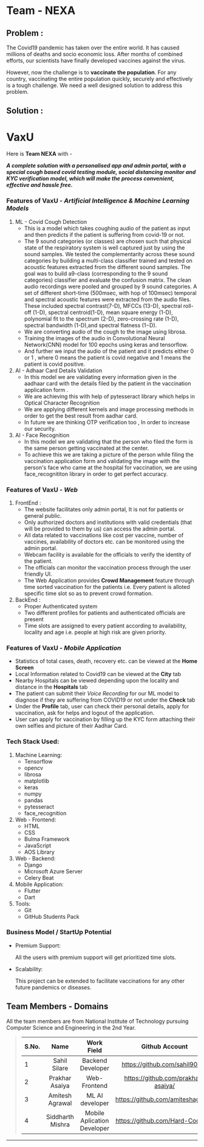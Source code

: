 # Team - NEXA

## Problem :

The Covid19 pandemic has taken over the entire world. It has caused millions of deaths and socio economic loss. After months of combined efforts, our scientists have finally developed vaccines against the virus.

However, now the challenge is to **vaccinate the population**. For any country, vaccinating the entire population quickly, securely and effectively is a tough challenge. We need a well designed solution to address this problem.

## Solution :

# VaxU

Here is **Team NEXA** with -

**_A complete solution with a personalised app and admin portal, with a special cough based covid testing module, social distancing monitor and KYC verification model, which will make the process convenient, effective and hassle free._**

### **Features of VaxU** - _Artificial Intelligence & Machine Learning Models_

1. ML - Covid Cough Detection
   - This is a model which takes coughing audio of the patient as input and then predicts if the patient is suffering from covid-19 or not.
   - The 9 sound categories (or classes) are chosen such that physical state of the respiratory system is well captured just by using the sound samples. We tested the complementarity across these sound categories by building a multi-class classifier trained and tested on acoustic features extracted from the different sound samples. The goal was to build a9-class (corresponding to the 9 sound categories) classifier and evaluate the confusion matrix. The clean audio recordings were pooled and grouped by 9 sound categories. A set of different short-time (500msec, with hop of 100msec) temporal and spectral acoustic features were extracted from the audio files. These included spectral contrast(7-D), MFCCs (13-D), spectral roll-off (1-D), spectral centroid(1-D), mean square energy (1-D), polynomial fit to the spectrum (2-D), zero-crossing rate (1-D), spectral bandwidth (1-D),and spectral flatness (1−D).
   - We are converting audio of the cough to the image using librosa.
   - Training the images of the audio in Convolutional Neural Network(CNN) model for 100 epochs using keras and tensorflow.
   - And further we input the audio of the patient and it predicts either 0 or 1 , where 0 means the patient is covid negative and 1 means the patient is covid positive.
2. AI - Adhaar Card Details Validation
   - In this model we are validating every information given in the aadhaar card with the details filed by the patient in the vaccination application form .
   - We are achieving this with help of pytesseract library which helps in Optical Character Recognition
   - We are applying different kernels and image processing methods in order to get the best result from aadhar card.
   - In future we are thinking OTP verification too , In order to increase our security.
3. AI - Face Recognition
   - In this model we are validating that the person who filed the form is the same person getting vaccinated at the center.
   - To achieve this we are taking a picture of the person while filing the vaccination application form and validating the image with the person's face who came at the hospital for vaccination, we are using face_recognititon library in order to get perfect accuracy.

### **Features of VaxU** - _Web_

1. FrontEnd :
   - The website facilitates only admin portal, It is not for patients or general public.
   - Only authorized doctors and institutions with valid credentials (that will be provided to them by us) can access the admin portal.
   - All data related to vaccinations like cost per vaccine, number of vaccines, availability of doctors etc. can be monitored using the admin portal.
   - Webcam facility is available for the officials to verify the identity of the patient.
   - The officials can monitor the vaccination process through the user friendly UI.
   - The Web Application provides **Crowd Management** feature through time sorted vaccination for the patients i.e. Every patient is alloted specific time slot so as to prevent crowd formation.
2. BackEnd :
   - Proper Authenticated system
   - Two different profiles for patients and authenticated officials are present
   - Time slots are assigned to every patient according to availability, locality and age i.e. people at high risk are given priority.

### **Features of VaxU** - _Mobile Application_

- Statistics of total cases, death, recovery etc. can be viewed at the **Home Screen**
- Local Information related to Covid19 can be viewed at the **City** tab
- Nearby Hospitals can be viewed depending upon the locality and distance in the **Hospitals** tab
- The patient can submit their _Voice Recording_ for our ML model to diagnose if they are suffering from COVID19 or not under the **Check** tab
- Under the **Profile** tab, user can check their personal details, apply for vaccination, ask for helps and logout of the application.
- User can apply for vaccination by filling up the KYC form attaching their own selfies and picture of their Aadhar Card.

### **Tech Stack Used:**

1. Machine Learning:
   - Tensorflow
   - opencv
   - librosa
   - matplotlib
   - keras
   - numpy
   - pandas
   - pytesseract
   - face_recognition
2. Web - Frontend:
   - HTML
   - CSS
   - Bulma Framework
   - JavaScript
   - AOS Library
3. Web - Backend:
   - Django
   - Microsoft Azure Server
   - Celery Beat
4. Mobile Application:
   - Flutter
   - Dart
5. Tools:
   - Git
   - GitHub Students Pack

### Business Model / StartUp Potential

- Premium Support:

  All the users with premium support will get prioritized time slots.

- Scalability:

  This project can be extended to facilitate vaccinations for any other future pandemics or diseases.

## Team Members - Domains

All the team members are from National Institute of Technology pursuing Computer Science and Engineering in the 2nd Year.

> | S.No. |       Name       |       Work Field   |           Github Account           |
> | ----- | :--------------: | :----------------: | :--------------------------------: |
> | 1     |   Sahil Silare   | Backend Developer  |   https://github.com/sahil9001/    |
> | 2     |  Prakhar Asaiya  | Web-Frontend       | https://github.com/prakhar-asaiya/ |
> | 3     | Amitesh Agrawal  | ML AI developer    | https://github.com/amiteshag320/   |
> | 4     | Siddharth Mishra | Mobile Aplication Developer |  https://github.com/Hard-Coder05|

---
